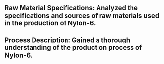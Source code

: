 ## Raw Material Specifications: Analyzed the specifications and sources of raw materials used in the production of Nylon-6.
## Process Description: Gained a thorough understanding of the production process of Nylon-6.
